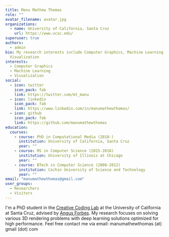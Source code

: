 ```yaml
---
title: Manu Mathew Thomas
role: ""
avatar_filename: avatar.jpg
organizations:
  - name: University of California, Santa Cruz
    url: https://www.ucsc.edu/
superuser: true
authors:
  - admin
bio: My research interests include Computer Graphics, Machine Learning,
  Visualization
interests:
  - Computer Graphics
  - Machine Learning
  - Visualization
social:
  - icon: twitter
    icon_pack: fab
    link: https://twitter.com/mt_manu
  - icon: linkedin
    icon_pack: fab
    link: https://www.linkedin.com/in/manumathewthomas/
  - icon: github
    icon_pack: fab
    link: https://github.com/manumathewthomas
education:
  courses:
    - course: PhD in Computational Media (2018-)
      institution: University of California, Santa Cruz
      year: ""
    - course: MS in Computer Science (2015-2018)
      institution: University of Illinois at Chicago
      year: ""
    - course: BTech in Computer Science (2008-2012)
      institution: Cochin University of Science and Technology
      year: ""
email: "manumathewthomas@gmail.com"
user_groups:
  - Researchers
  - Visitors
---
```

I'm a PhD student in the [Creative Coding Lab](https://creativecoding.soe.ucsc.edu/) at the University of California at Santa Cruz, advised by [Angus Forbes](angusforbes.com).  My research focuses on solving various 3D rendering problems with deep learning solutions optimized for high performance. Feel free contact me via email: manumathewthomas (at) gmail (dot) com